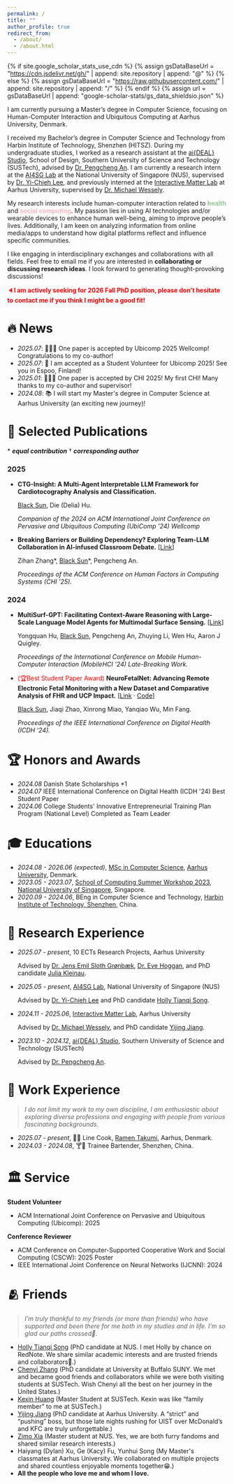 ```yaml
---
permalink: /
title: ""
author_profile: true
redirect_from:
  - /about/
  - /about.html
---
```


{% if site.google_scholar_stats_use_cdn %}
{% assign gsDataBaseUrl = "https://cdn.jsdelivr.net/gh/" | append: site.repository | append: "@" %}
{% else %}
{% assign gsDataBaseUrl = "https://raw.githubusercontent.com/" | append: site.repository | append: "/" %}
{% endif %}
{% assign url = gsDataBaseUrl | append: "google-scholar-stats/gs_data_shieldsio.json" %}

<span class='anchor' id='about-me'></span>

I am currently pursuing a Master’s degree in Computer Science, focusing on Human-Computer Interaction and Ubiquitous Computing at Aarhus University, Denmark.

I received my Bachelor’s degree in Computer Science and Technology from Harbin Institute of Technology, Shenzhen (HITSZ). During my undergraduate studies, I worked as a research assistant at the [ai{DEAL} Studio](https://anpengcheng.cn/about/), School of Design, Southern University of Science and Technology (SUSTech), advised by [Dr. Pengcheng An](https://anpengcheng.cn/about/). I am currently a research intern at the [AI4SG Lab](https://www.ai4sg.org/) at the National University of Singapore (NUS), supervised by [Dr. Yi-Chieh Lee](https://www.yclee.net/), and previously interned at the [Interactive Matter Lab](https://interactivematterlab.org/index.html) at Aarhus University, supervised by [Dr. Michael Wessely](https://interactivematterlab.org/profile.html).

My research interests include human-computer interaction related to <span style="color:rgb(144,200,144)">**health**</span> and <span style="color:lightpink">**social computing**</span>. My passion lies in using AI technologies and/or wearable devices to enhance human well-being, aiming to improve people’s lives. Additionally, I am keen on analyzing information from online media/apps to understand how digital platforms reflect and influence specific communities.

I like engaging in interdisciplinary exchanges and collaborations with all fields. Feel free to email me if you are interested in **collaborating or discussing research ideas**. I look forward to generating thought-provoking discussions!

<span style="color:red">🔈**I am actively seeking for 2026 Fall PhD position, please don’t hesitate to contact me if you think I might be a good fit!**</span>

# 🔥 News

- _2025.07_: 🎉🎉🎉 One paper is accepted by Ubicomp 2025 Wellcomp! Congratulations to my co-author!
- _2025.07_: 🥰 I am accepted as a Student Volunteer for Ubicomp 2025! See you in Espoo, Finland!
- _2025.01_: 🎉🎉🎉 One paper is accepted by CHI 2025! My first CHI! Many thanks to my co-author and supervisor!
- _2024.08_: 📚 I will start my Master's degree in Computer Science at Aarhus University (an exciting new journey)!

<span class='anchor' id='-publications'></span>

# 📝 Selected Publications

\* _**equal contribution**_	† ***corresponding author***

### 2025

- **CTG-Insight: A Multi-Agent Interpretable LLM Framework for Cardiotocography Analysis and Classification.**

  <u>Black Sun</u>, Die (Delia) Hu.

  _Companion of the 2024 on ACM International Joint Conference on Pervasive and Ubiquitous Computing (UbiComp '24) Wellcomp_

- **Breaking Barriers or Building Dependency? Exploring Team-LLM Collaboration in AI-infused Classroom Debate.** [[Link](https://dl.acm.org/doi/full/10.1145/3706598.3713853)]

  Zihan Zhang\*, <u>Black Sun</u>\*, Pengcheng An.

  _Proceedings of the ACM Conference on Human Factors in Computing Systems (CHI '25)._

### 2024

- **MultiSurf-GPT: Facilitating Context-Aware Reasoning with Large-Scale Language Model Agents for Multimodal Surface Sensing.** [[Link](https://dl.acm.org/doi/abs/10.1145/3640471.3680450)]

  Yongquan Hu, <u>Black Sun</u>, Pengcheng An, Zhuying Li, Wen Hu, Aaron J Quigley.

  _Proceedings of the International Conference on Mobile Human-Computer Interaction (MobileHCI '24) Late-Breaking Work._

- <span style="color:red">(🏆Best Student Paper Award)</span> **NeuroFetalNet: Advancing Remote Electronic Fetal Monitoring with a New Dataset and Comparative Analysis of FHR and UCP Impact.** [[Link](https://ieeexplore.ieee.org/abstract/document/10645942) · [Code](https://github.com/BlackThompson/NeuroFetalNet)]

  <u>Black Sun</u>, Jiaqi Zhao, Xinrong Miao, Yanqiao Wu, Min Fang.

  _Proceedings of the IEEE International Conference on Digital Health (ICDH '24)._

# 🏆 Honors and Awards

- _2024.08_ Danish State Scholarships \*1
- _2024.07_ IEEE International Conference on Digital Health (ICDH '24) Best Student Paper
- _2024.06_ College Students' Innovative Entrepreneurial Training Plan Program (National Level) Completed as Team Leader

# 🎓 Educations

- _2024.08 - 2026.06 (expected)_, [MSc in Computer Science](https://masters.au.dk/computerscience), [Aarhus University](https://international.au.dk/), Denmark.
- _2023.05 - 2023.07_, [School of Computing Summer Workshop 2023](https://github.com/BlackThompson/HCI-Hot-Research-Topic-Analysis-and-Modeling), [National University of Singapore](https://nus.edu.sg/), Singapore.
- _2020.09 - 2024.06_, BEng in Computer Science and Technology, [Harbin Institute of Technology, Shenzhen](https://www.hitsz.edu.cn/index.html), China.

# 🔬 Research Experience

- _2025.07 - present_, 10 ECTs Research Projects, Aarhus University

  Advised by [Dr. Jens Emil Sloth Grønbæk](https://jensemil.dk/), [Dr. ‪Eve Hoggan](https://eehoggan.github.io/#/), and PhD candidate [Julia Kleinau](https://scholar.google.com/citations?user=QoRWBtIAAAAJ&hl=en).

- _2025.05 - present_, [AI4SG Lab](https://www.ai4sg.org/), National University of Singapore (NUS)

  Advised by [Dr. Yi-Chieh Lee](https://www.yclee.net/) and PhD candidate [Holly Tianqi Song](https://hollysong.notion.site/).

- _2024.11 - 2025.06_, [Interactive Matter Lab](https://interactivematterlab.org/), Aarhus University

  Advised by [Dr. Michael Wessely](https://interactivematterlab.org/profile.html), and PhD candidate [Yijing Jiang](https://www.yijingjiang.com/).

- _2023.10 - 2024.12_, [ai{DEAL} Studio](https://anpengcheng.cn/about/), Southern University of Science and Technology (SUSTech)

  Advised by [Dr. Pengcheng An](https://anpengcheng.cn/about/).



<span class='anchor' id='-work'></span>

# 🧭 Work Experience

> *I do not limit my work to my own discipline, I am enthusiastic about exploring diverse professions and engaging with people from various fascinating backgrounds.*

- _2025.07 - present_, 🍜🍥 Line Cook, [Ramen Takumi](https://www.facebook.com/RamenTakumi.DK/), Aarhus, Denmark.
- _2024.03 - 2024.08_, 🍸🍹 Trainee Bartender, Shenzhen, China.

<span class='anchor' id='-service'></span>

# 🏛️ Service

**Student Volunteer**

- ACM International Joint Conference on Pervasive and Ubiquitous Computing (Ubicomp): 2025

**Conference Reviewer**

- ACM Conference on Computer-Supported Cooperative Work and Social Computing (CSCW): 2025 Poster
- IEEE International Joint Conference on Neural Networks (IJCNN): 2024

<span class='anchor' id='-friends'></span>

# 🫂 Friends

> *I’m truly thankful to my friends (or more than friends) who have supported and been there for me both in my studies and in life. I’m so glad our paths crossed💐.* 

- [Holly Tianqi Song](https://hollysong.notion.site/) (PhD candidate at NUS. I met Holly by chance on RedNote. We share similar academic interests and are trusted friends and collaborators🥰.)
- [Chenyi Zhang](https://scholar.google.com/citations?user=fRzf0_0AAAAJ&hl=en) (PhD candidate at University at Buffalo SUNY. We met and became good friends and collaborators while we were both visiting students at SUSTech. Wish Chenyi all the best on her journey in the United States.)
- [Kexin Huang](https://scholar.google.com/citations?user=xOHik88AAAAJ&hl=en&oi=sra) (Master Student at SUSTech. Kexin was like “family member” to me at SUSTech.)
- [Yijing Jiang](https://www.yijingjiang.com/) (PhD candidate at Aarhus University. A “strict” and “pushing” boss, but those late nights rushing for UIST over McDonald’s and KFC are truly unforgettable.)
- [Zimo Xia](https://gelatinous-poet-461.notion.site/Zimo-s-Homepage-1ea5fb87a35d8031a4dfeeb9c1eeda6c) (Master student at NUS. Yes, we are both furry fandoms and shared similar research interests.)
- Haiyang (Dylan) Xu, Ge (Kacy) Fu, Yunhui Song (My Master's classmates at Aarhus University. We collaborated on multiple projects and shared countless enjoyable moments together😁.)
- **All the people who love me and whom I love.**
